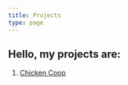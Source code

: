 ```yaml
---
title: Projects
type: page
---
```

## Hello, my projects are:

1. [Chicken Coop](/projects/Chicken-Coop/)